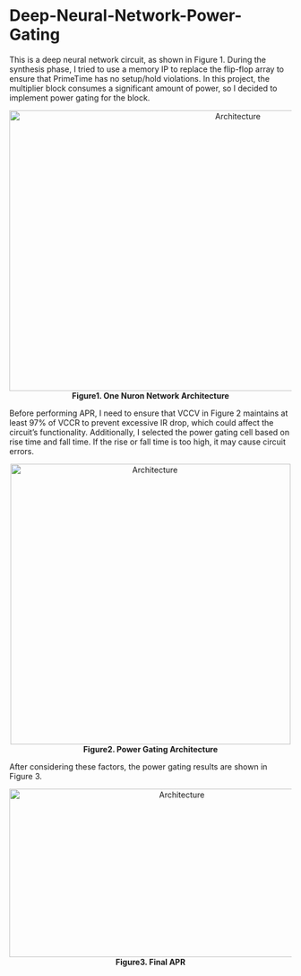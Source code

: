# Deep-Neural-Network-Power-Gating
This is a deep neural network circuit, as shown in Figure 1. During the synthesis phase, I tried to use a memory IP to replace the flip-flop array to ensure that PrimeTime has no setup/hold violations. In this project, the multiplier block consumes a significant amount of power, so I decided to implement power gating for the block.

<p align="center">
  <img src="https://github.com/RexJian/Deep-Neural-Network-Power-Gating/blob/main/img/NeuralNetworkArchitecture.png" width="800" height="500" alt="Architecture">
    <br> <strong>Figure1. One Nuron Network Architecture </strong>
</p> 
  
Before performing APR, I need to ensure that VCCV in Figure 2 maintains at least 97% of VCCR to prevent excessive IR drop, which could affect the circuit’s functionality. Additionally, I selected the power gating cell based on rise time and fall time. If the rise or fall time is too high, it may cause circuit errors.
<p align="center">
  <img src="https://github.com/RexJian/Deep-Neural-Network-Power-Gating/blob/main/img/PowerGatingArchitecture.png" width="500" height="500" alt="Architecture">
    <br> <strong>Figure2. Power Gating Architecture </strong>
</p>

  
After considering these factors, the power gating results are shown in Figure 3.
<p align="center">
  <img src="https://github.com/RexJian/Deep-Neural-Network-Power-Gating/blob/main/img/Layout.png" width="600" height="300" alt="Architecture">
    <br> <strong>Figure3. Final APR </strong>
</p>
